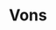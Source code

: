 ---
title: "Vons"
url: /ciudad-autonoma-de-buenos-aires/vons-avenida-forest/
shop: Raumausstattung
---